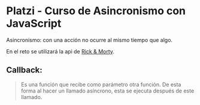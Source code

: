 # Platzi - Curso de Asincronismo con JavaScript  
  
Asincronismo: con una acción no ocurre al mismo tiempo que algo.  
  
En el reto se utilizará la api de [Rick & Morty](https://rickandmortyapi.com/).  
  
## Callback:  
> Es una función que recibe como parámetro otra función. De esta forma al hacer un llamado asíncrono, esta se ejecuta después de este llamado.  